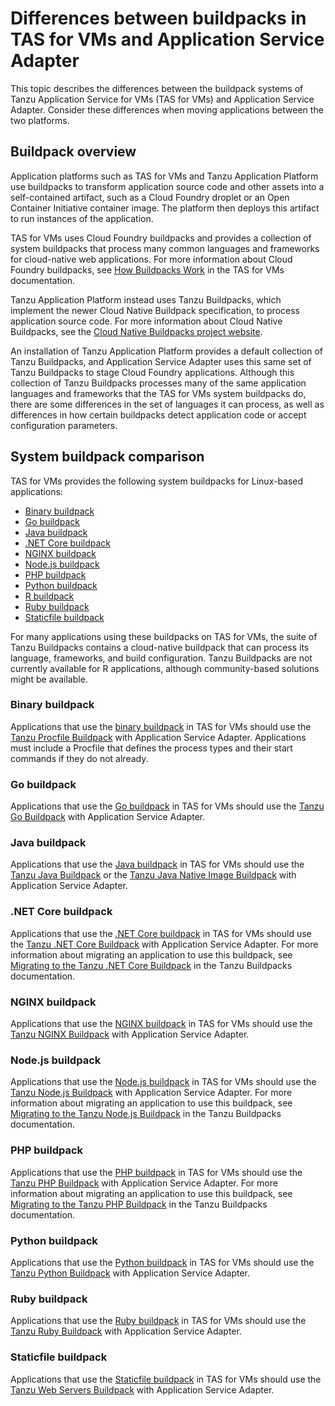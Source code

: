 # Differences between buildpacks in TAS for VMs and Application Service Adapter

This topic describes the differences between the buildpack systems of Tanzu Application Service for VMs (TAS for VMs) and Application Service Adapter.
Consider these differences when moving applications between the two platforms.

## <a id="overview"></a>Buildpack overview

Application platforms such as TAS for VMs and Tanzu Application Platform use buildpacks to transform application source code and other assets into a self-contained artifact, such as a Cloud Foundry droplet or an Open Container Initiative container image. The platform then deploys this artifact to run instances of the application.

TAS for VMs uses Cloud Foundry buildpacks and provides a collection of system buildpacks that process many common languages and frameworks for cloud-native web applications. For more information about Cloud Foundry buildpacks, see [How Buildpacks Work](https://docs.pivotal.io/application-service/buildpacks/understand-buildpacks.html) in the TAS for VMs documentation.

Tanzu Application Platform instead uses Tanzu Buildpacks, which implement the newer Cloud Native Buildpack specification, to process application source code. For more information about Cloud Native Buildpacks, see the [Cloud Native Buildpacks project website](https://buildpacks.io/).

An installation of Tanzu Application Platform provides a default collection of Tanzu Buildpacks, and Application Service Adapter uses this same set of Tanzu Buildpacks to stage Cloud Foundry applications. Although this collection of Tanzu Buildpacks processes many of the same application languages and frameworks that the TAS for VMs system buildpacks do, there are some differences in the set of languages it can process, as well as differences in how certain buildpacks detect application code or accept configuration parameters.


## <a id="comparison"></a>System buildpack comparison

TAS for VMs provides the following system buildpacks for Linux-based applications:

- [Binary buildpack](https://docs.pivotal.io/application-service/buildpacks/binary/index.html)
- [Go buildpack](https://docs.pivotal.io/application-service/buildpacks/go/index.html)
- [Java buildpack](https://docs.pivotal.io/application-service/buildpacks/java/index.html)
- [.NET Core buildpack](https://docs.pivotal.io/application-service/buildpacks/dotnet-core/index.html)
- [NGINX buildpack](https://docs.pivotal.io/application-service/buildpacks/nginx/index.html)
- [Node.js buildpack](https://docs.pivotal.io/application-service/buildpacks/node/index.html)
- [PHP buildpack](https://docs.pivotal.io/application-service/buildpacks/php/index.html)
- [Python buildpack](https://docs.pivotal.io/application-service/buildpacks/python/index.html)
- [R buildpack](https://docs.pivotal.io/application-service/buildpacks/r/index.html)
- [Ruby buildpack](https://docs.pivotal.io/application-service/buildpacks/ruby/index.html)
- [Staticfile buildpack](https://docs.pivotal.io/application-service/buildpacks/staticfile/index.html)

For many applications using these buildpacks on TAS for VMs, the suite of Tanzu Buildpacks contains a cloud-native buildpack that can process its language, frameworks, and build configuration. Tanzu Buildpacks are not currently available for R applications, although community-based solutions might be available.

### <a id="binary"></a> Binary buildpack

Applications that use the [binary buildpack](https://docs.pivotal.io/application-service/buildpacks/binary/index.html) in TAS for VMs should use the [Tanzu Procfile Buildpack](https://docs.vmware.com/en/VMware-Tanzu-Buildpacks/services/tanzu-buildpacks/GUID-procfile-procfile-buildpack.html) with Application Service Adapter. Applications must include a Procfile that defines the process types and their start commands if they do not already.

### <a id="go"></a> Go buildpack

Applications that use the [Go buildpack](https://docs.pivotal.io/application-service/buildpacks/go/index.html) in TAS for VMs should use the [Tanzu Go Buildpack](https://docs.vmware.com/en/VMware-Tanzu-Buildpacks/services/tanzu-buildpacks/GUID-go-go-buildpack.html) with Application Service Adapter.

### <a id="java"></a> Java buildpack

Applications that use the [Java buildpack](https://docs.pivotal.io/application-service/buildpacks/java/index.html) in TAS for VMs should use the [Tanzu Java Buildpack](https://docs.vmware.com/en/VMware-Tanzu-Buildpacks/services/tanzu-buildpacks/GUID-java-java-buildpack.html) or the [Tanzu Java Native Image Buildpack](https://docs.vmware.com/en/VMware-Tanzu-Buildpacks/services/tanzu-buildpacks/GUID-java-native-image-java-native-image-buildpack.html) with Application Service Adapter.

### <a id="dotnet-core"></a> .NET Core buildpack

Applications that use the [.NET Core buildpack](https://docs.pivotal.io/application-service/buildpacks/dotnet-core/index.html) in TAS for VMs should use the [Tanzu .NET Core Buildpack](https://docs.vmware.com/en/VMware-Tanzu-Buildpacks/services/tanzu-buildpacks/GUID-dotnet-core-dotnet-core-buildpack.html) with Application Service Adapter. For more information about migrating an application to use this buildpack, see [Migrating to the Tanzu .NET Core Buildpack](https://docs.vmware.com/en/VMware-Tanzu-Buildpacks/services/tanzu-buildpacks/GUID-nodejs-nodejs-migration.html) in the Tanzu Buildpacks documentation.

### <a id="nginx"></a> NGINX buildpack

Applications that use the [NGINX buildpack](https://docs.pivotal.io/application-service/buildpacks/nginx/index.html) in TAS for VMs should use the [Tanzu NGINX Buildpack](https://docs.vmware.com/en/VMware-Tanzu-Buildpacks/services/tanzu-buildpacks/GUID-nginx-nginx-buildpack.html) with Application Service Adapter.

### <a id="nodejs"></a> Node.js buildpack

Applications that use the [Node.js buildpack](https://docs.pivotal.io/application-service/buildpacks/nodejs/index.html) in TAS for VMs should use the [Tanzu Node.js Buildpack](https://docs.vmware.com/en/VMware-Tanzu-Buildpacks/services/tanzu-buildpacks/GUID-nodejs-nodejs-buildpack.html) with Application Service Adapter. For more information about migrating an application to use this buildpack, see [Migrating to the Tanzu Node.js Buildpack](https://docs.vmware.com/en/VMware-Tanzu-Buildpacks/services/tanzu-buildpacks/GUID-nodejs-nodejs-migration.html) in the Tanzu Buildpacks documentation.

### <a id="php"></a> PHP buildpack

Applications that use the [PHP buildpack](https://docs.pivotal.io/application-service/buildpacks/php/index.html) in TAS for VMs should use the [Tanzu PHP Buildpack](https://docs.vmware.com/en/VMware-Tanzu-Buildpacks/services/tanzu-buildpacks/GUID-php-php-buildpack.html) with Application Service Adapter. For more information about migrating an application to use this buildpack, see [Migrating to the Tanzu PHP Buildpack](https://docs.vmware.com/en/VMware-Tanzu-Buildpacks/services/tanzu-buildpacks/GUID-php-php-migration.html) in the Tanzu Buildpacks documentation.

### <a id="python"></a> Python buildpack

Applications that use the [Python buildpack](https://docs.pivotal.io/application-service/buildpacks/python/index.html) in TAS for VMs should use the [Tanzu Python Buildpack](https://docs.vmware.com/en/VMware-Tanzu-Buildpacks/services/tanzu-buildpacks/GUID-python-python-buildpack.html) with Application Service Adapter.

### <a id="ruby"></a> Ruby buildpack

Applications that use the [Ruby buildpack](https://docs.pivotal.io/application-service/buildpacks/ruby/index.html) in TAS for VMs should use the [Tanzu Ruby Buildpack](https://docs.vmware.com/en/VMware-Tanzu-Buildpacks/services/tanzu-buildpacks/GUID-ruby-ruby-buildpack.html) with Application Service Adapter.

### <a id="staticfile"></a> Staticfile buildpack

Applications that use the [Staticfile buildpack](https://docs.pivotal.io/application-service/buildpacks/staticfile/index.html) in TAS for VMs should use the [Tanzu Web Servers Buildpack](https://docs.vmware.com/en/VMware-Tanzu-Buildpacks/services/tanzu-buildpacks/GUID-web-servers-web-servers-buildpack.html) with Application Service Adapter.
